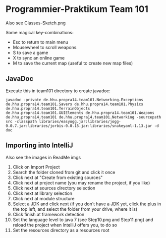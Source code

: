 Programmier-Praktikum Team 101
======
Also see Classes-Sketch.png

Some magical key-combinations:
 - Esc to return to main menu
 - Mousewheel to scroll weapons
 - S to save a game
 - X to sync an online game
 - M to save the current map (useful to create new map files)

JavaDoc
-----
Execute this in team101 directory to create javadoc:
```
javadoc -private de.hhu.propra14.team101.Networking.Exceptions de.hhu.propra14.team101.Savers de.hhu.propra14.team101.Physics de.hhu.propra14.team101.TerrainObjects de.hhu.propra14.team101.GUIElements de.hhu.propra14.team101.Weapons de.hhu.propra14.team101 de.hhu.propra14.team101.Networking -sourcepath src -classpath libraries/easyogg.jar:libraries/jogg-0.0.7.jar:libraries/jorbis-0.0.15.jar:libraries/snakeyaml-1.13.jar -d doc
```

Importing into IntelliJ
----
Also see the images in ReadMe imgs

1. Click on Import Project
2. Search the folder cloned from git and click it once
3. Click next at "Create from existing sources"
4. Click next at project name (you may rename the project, if you like)
5. Click next at sources directory selection
6. Click next at library selection
7. Click next at module structure
8. Select a JDK and click next (if you don't have a JDK yet, click the plus in the top left, and select the folder from your drive, where it is)
9. Click finish at framework detection
10. Set the language level to java 7 (see Step10.png and Step11.png) and reload the project when IntelliJ offers you, to do so
11. Set the resources directory as a resources root